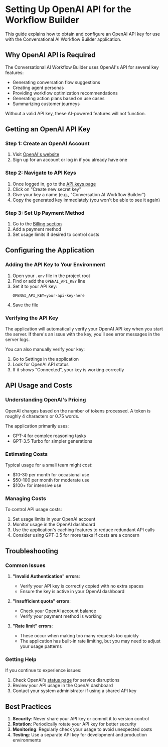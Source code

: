 # Setting Up OpenAI API for the Workflow Builder

This guide explains how to obtain and configure an OpenAI API key for use with the Conversational AI Workflow Builder application.

## Why OpenAI API is Required

The Conversational AI Workflow Builder uses OpenAI's API for several key features:

- Generating conversation flow suggestions
- Creating agent personas
- Providing workflow optimization recommendations
- Generating action plans based on use cases
- Summarizing customer journeys

Without a valid API key, these AI-powered features will not function.

## Getting an OpenAI API Key

### Step 1: Create an OpenAI Account

1. Visit [OpenAI's website](https://platform.openai.com/signup)
2. Sign up for an account or log in if you already have one

### Step 2: Navigate to API Keys

1. Once logged in, go to the [API keys page](https://platform.openai.com/api-keys)
2. Click on "Create new secret key"
3. Give your key a name (e.g., "Conversation AI Workflow Builder")
4. Copy the generated key immediately (you won't be able to see it again)

### Step 3: Set Up Payment Method

1. Go to the [Billing section](https://platform.openai.com/account/billing/overview)
2. Add a payment method
3. Set usage limits if desired to control costs

## Configuring the Application

### Adding the API Key to Your Environment

1. Open your `.env` file in the project root
2. Find or add the `OPENAI_API_KEY` line
3. Set it to your API key:
   ```
   OPENAI_API_KEY=your-api-key-here
   ```
4. Save the file

### Verifying the API Key

The application will automatically verify your OpenAI API key when you start the server. If there's an issue with the key, you'll see error messages in the server logs.

You can also manually verify your key:

1. Go to Settings in the application
2. Look for OpenAI API status
3. If it shows "Connected", your key is working correctly

## API Usage and Costs

### Understanding OpenAI's Pricing

OpenAI charges based on the number of tokens processed. A token is roughly 4 characters or 0.75 words.

The application primarily uses:
- GPT-4 for complex reasoning tasks
- GPT-3.5 Turbo for simpler generations

### Estimating Costs

Typical usage for a small team might cost:
- $10-30 per month for occasional use
- $50-100 per month for moderate use
- $100+ for intensive use

### Managing Costs

To control API usage costs:

1. Set usage limits in your OpenAI account
2. Monitor usage in the OpenAI dashboard
3. Use the application's caching features to reduce redundant API calls
4. Consider using GPT-3.5 for more tasks if costs are a concern

## Troubleshooting

### Common Issues

1. **"Invalid Authentication" errors**:
   - Verify your API key is correctly copied with no extra spaces
   - Ensure the key is active in your OpenAI dashboard

2. **"Insufficient quota" errors**:
   - Check your OpenAI account balance
   - Verify your payment method is working

3. **"Rate limit" errors**:
   - These occur when making too many requests too quickly
   - The application has built-in rate limiting, but you may need to adjust your usage patterns

### Getting Help

If you continue to experience issues:

1. Check OpenAI's [status page](https://status.openai.com/) for service disruptions
2. Review your API usage in the OpenAI dashboard
3. Contact your system administrator if using a shared API key

## Best Practices

1. **Security**: Never share your API key or commit it to version control
2. **Rotation**: Periodically rotate your API key for better security
3. **Monitoring**: Regularly check your usage to avoid unexpected costs
4. **Testing**: Use a separate API key for development and production environments